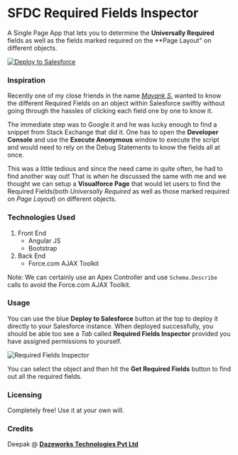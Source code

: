 # SFDC Required Fields Inspector

A Single Page App that lets you to determine the **Universally Required** fields as well as the fields marked required on the **Page Layout" on different objects.

<a href="https://githubsfdeploy.herokuapp.com?owner=Deepak-K-Anand&repo=SFDC-Required-Fields-Inspector">
  <img alt="Deploy to Salesforce"
       src="https://raw.githubusercontent.com/afawcett/githubsfdeploy/master/src/main/webapp/resources/img/deploy.png">
</a>

### Inspiration
Recently one of my close friends in the name [*Mayank S.*](https://twitter.com/sriv_mayank) wanted to know the different Required Fields on an object within Salesforce swiftly without going through the hassles of clicking each field one by one to know it.

The immediate step was to Google it and he was lucky enough to find a snippet from Stack Exchange that did it. One has to open the **Developer Console** and use the **Execute Anonymous** window to execute the script and would need to rely on the Debug Statements to know the fields all at once.

This was a little tedious and since the need came in quite often, he had to find another way out! That is when he discussed the same with me and we thought we can setup a **Visualforce Page** that would let users to find the Required Fields(both *Universally Required* as well as those marked required on *Page Layout*) on different objects.

### Technologies Used
1.  Front End
    * Angular JS
    * Bootstrap
2.  Back End
    * Force.com AJAX Toolkit

Note: We can certainly use an Apex Controller and use `Schema.Describe` calls to avoid the Force.com AJAX Toolkit. 

### Usage
You can use the blue **Deploy to Salesforce** button at the top to deploy it directly to your Salesforce instance. When deployed successfully, you should be able too see a *Tab* called **Required Fields Inspector** provided you have assigned permissions to yourself.

![Required Fields Inspector](https://cloud.githubusercontent.com/assets/3683725/14409389/954e450c-ff2f-11e5-9790-dfb8b33c7d1e.png)

You can select the object and then hit the **Get Required Fields** button to find out all the required fields.

### Licensing
Completely free! Use it at your own will.

### Credits
Deepak @ [**Dazeworks Technologies Pvt Ltd**](http://dazeworks.com/)
